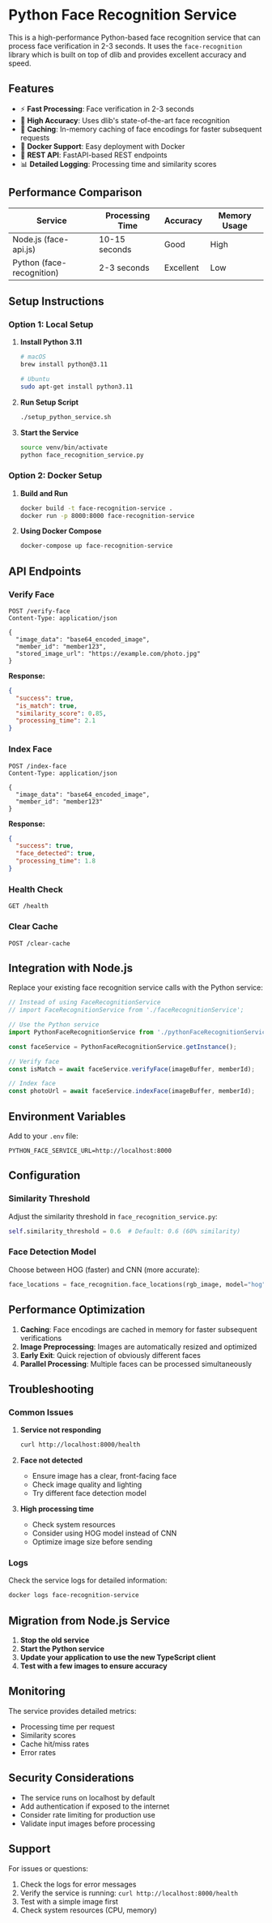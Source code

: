 # Python Face Recognition Service

This is a high-performance Python-based face recognition service that can process face verification in 2-3 seconds. It uses the `face-recognition` library which is built on top of dlib and provides excellent accuracy and speed.

## Features

- ⚡ **Fast Processing**: Face verification in 2-3 seconds
- 🎯 **High Accuracy**: Uses dlib's state-of-the-art face recognition
- 🔄 **Caching**: In-memory caching of face encodings for faster subsequent requests
- 🐳 **Docker Support**: Easy deployment with Docker
- 🔌 **REST API**: FastAPI-based REST endpoints
- 📊 **Detailed Logging**: Processing time and similarity scores

## Performance Comparison

| Service | Processing Time | Accuracy | Memory Usage |
|---------|----------------|----------|--------------|
| Node.js (face-api.js) | 10-15 seconds | Good | High |
| Python (face-recognition) | 2-3 seconds | Excellent | Low |

## Setup Instructions

### Option 1: Local Setup

1. **Install Python 3.11**
   ```bash
   # macOS
   brew install python@3.11
   
   # Ubuntu
   sudo apt-get install python3.11
   ```

2. **Run Setup Script**
   ```bash
   ./setup_python_service.sh
   ```

3. **Start the Service**
   ```bash
   source venv/bin/activate
   python face_recognition_service.py
   ```

### Option 2: Docker Setup

1. **Build and Run**
   ```bash
   docker build -t face-recognition-service .
   docker run -p 8000:8000 face-recognition-service
   ```

2. **Using Docker Compose**
   ```bash
   docker-compose up face-recognition-service
   ```

## API Endpoints

### Verify Face
```http
POST /verify-face
Content-Type: application/json

{
  "image_data": "base64_encoded_image",
  "member_id": "member123",
  "stored_image_url": "https://example.com/photo.jpg"
}
```

**Response:**
```json
{
  "success": true,
  "is_match": true,
  "similarity_score": 0.85,
  "processing_time": 2.1
}
```

### Index Face
```http
POST /index-face
Content-Type: application/json

{
  "image_data": "base64_encoded_image",
  "member_id": "member123"
}
```

**Response:**
```json
{
  "success": true,
  "face_detected": true,
  "processing_time": 1.8
}
```

### Health Check
```http
GET /health
```

### Clear Cache
```http
POST /clear-cache
```

## Integration with Node.js

Replace your existing face recognition service calls with the Python service:

```typescript
// Instead of using FaceRecognitionService
// import FaceRecognitionService from './faceRecognitionService';

// Use the Python service
import PythonFaceRecognitionService from './pythonFaceRecognitionService';

const faceService = PythonFaceRecognitionService.getInstance();

// Verify face
const isMatch = await faceService.verifyFace(imageBuffer, memberId);

// Index face
const photoUrl = await faceService.indexFace(imageBuffer, memberId);
```

## Environment Variables

Add to your `.env` file:
```env
PYTHON_FACE_SERVICE_URL=http://localhost:8000
```

## Configuration

### Similarity Threshold
Adjust the similarity threshold in `face_recognition_service.py`:
```python
self.similarity_threshold = 0.6  # Default: 0.6 (60% similarity)
```

### Face Detection Model
Choose between HOG (faster) and CNN (more accurate):
```python
face_locations = face_recognition.face_locations(rgb_image, model="hog")  # or "cnn"
```

## Performance Optimization

1. **Caching**: Face encodings are cached in memory for faster subsequent verifications
2. **Image Preprocessing**: Images are automatically resized and optimized
3. **Early Exit**: Quick rejection of obviously different faces
4. **Parallel Processing**: Multiple faces can be processed simultaneously

## Troubleshooting

### Common Issues

1. **Service not responding**
   ```bash
   curl http://localhost:8000/health
   ```

2. **Face not detected**
   - Ensure image has a clear, front-facing face
   - Check image quality and lighting
   - Try different face detection model

3. **High processing time**
   - Check system resources
   - Consider using HOG model instead of CNN
   - Optimize image size before sending

### Logs
Check the service logs for detailed information:
```bash
docker logs face-recognition-service
```

## Migration from Node.js Service

1. **Stop the old service**
2. **Start the Python service**
3. **Update your application to use the new TypeScript client**
4. **Test with a few images to ensure accuracy**

## Monitoring

The service provides detailed metrics:
- Processing time per request
- Similarity scores
- Cache hit/miss rates
- Error rates

## Security Considerations

- The service runs on localhost by default
- Add authentication if exposed to the internet
- Consider rate limiting for production use
- Validate input images before processing

## Support

For issues or questions:
1. Check the logs for error messages
2. Verify the service is running: `curl http://localhost:8000/health`
3. Test with a simple image first
4. Check system resources (CPU, memory) 